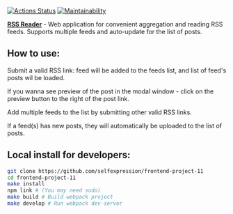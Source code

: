 [![Actions Status](https://github.com/selfexpression/frontend-project-11/workflows/hexlet-check/badge.svg)](https://github.com/selfexpression/frontend-project-11/actions)
[![Maintainability](https://api.codeclimate.com/v1/badges/07d0defb4f504592735d/maintainability)](https://codeclimate.com/github/selfexpression/frontend-project-11/maintainability)

**[RSS Reader](https://frontend-project-11-roan-five.vercel.app/)** - Web application for convenient aggregation and reading RSS feeds. Supports multiple feeds and auto-update for the list of posts.

## How to use:

Submit a valid RSS link: feed will be added to the feeds list, and list of feed's posts wil be loaded.

If you wanna see preview of the post in the modal window - click on the preview button to the right of the post link.

Add multiple feeds to the list by submitting other valid RSS links.

If a feed(s) has new posts, they will automatically be uploaded to the list of posts.

## Local install for developers:

```sh
git clone https://github.com/selfexpression/frontend-project-11
cd frontend-project-11
make install
npm link # (You may need sudo)
make build # Build webpack project
make develop # Run webpack dev-server
```